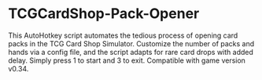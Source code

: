 # TCGCardShop-Pack-Opener
This AutoHotkey script automates the tedious process of opening card packs in the TCG Card Shop Simulator. Customize the number of packs and hands via a config file, and the script adapts for rare card drops with added delay. Simply press 1 to start and 3 to exit. Compatible with game version v0.34.
